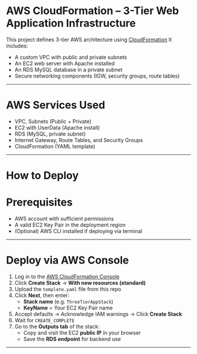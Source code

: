 # AWS CloudFormation – 3-Tier Web Application Infrastructure

This project defines 3-tier AWS architecture using [CloudFormation](https://aws.amazon.com/cloudformation/) It includes:

- A custom VPC with public and private subnets
- An EC2 web server with Apache installed
- An RDS MySQL database in a private subnet
- Secure networking components (IGW, security groups, route tables)

---

# AWS Services Used

- VPC, Subnets (Public + Private)
- EC2 with UserData (Apache install)
- RDS (MySQL, private subnet)
- Internet Gateway, Route Tables, and Security Groups
- CloudFormation (YAML template)

---

# How to Deploy

# Prerequisites
- AWS account with sufficient permissions
- A valid EC2 Key Pair in the deployment region
- (Optional) AWS CLI installed if deploying via terminal

---

# Deploy via AWS Console

1. Log in to the [AWS CloudFormation Console](https://console.aws.amazon.com/cloudformation/)
2. Click **Create Stack** → **With new resources (standard)**
3. Upload the `template.yaml` file from this repo
4. Click **Next**, then enter:
   - **Stack name** (e.g. `ThreeTierAppStack`)
   - **KeyName** = Your EC2 Key Pair name
5. Accept defaults → Acknowledge IAM warnings → Click **Create Stack**
6. Wait for `CREATE_COMPLETE`
7. Go to the **Outputs tab** of the stack:
   - Copy and visit the EC2 **public IP** in your browser
   - Save the **RDS endpoint** for backend use

---

